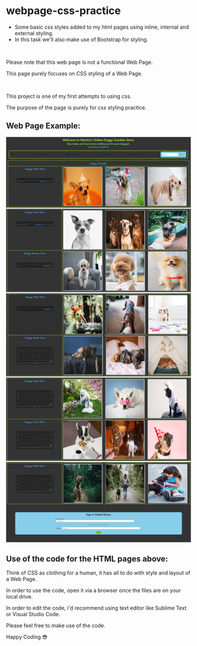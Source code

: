 # webpage-css-practice
* Some basic css styles added to my html pages using inline, internal and external styling.
* In this task we'll also make use of Bootstrap for styling.
<br/>

<p>Please note that this web page is not a functional Web Page.</p>
<p>This page purely focuses on CSS styling of a Web Page.</p>
<br/>

<p>This project is one of my first attempts to using css.</p>
<p>The purpose of the page is purely for css styling practice.</p>

## Web Page Example:

<img src="screenshots-of-page/htmlPage1.JPG" alt="View of Web Page 1">
<img src="screenshots-of-page/htmlPage2.JPG" alt="View of Web Page 2">
<img src="screenshots-of-page/htmlPage3.JPG" alt="View of Web Page 3">
<img src="screenshots-of-page/htmlPage4.JPG" alt="View of Web Page 4">
<img src="screenshots-of-page/htmlPage5.JPG" alt="View of Web Page 5">

## Use of the code for the HTML pages above:
<p>Think of CSS as clothing for a human, it has all to do with style and layout of a Web Page.</p>
<p>In order to use the code, open it via a browser once the files are on your local drive.</p>
<p>In order to edit the code, i'd recommend using text editor like Sublime Text or Visual Studio Code.</p>
<p>Please feel free to make use of the code.</p>

<spam>Happy Coding :sunglasses:</span>

